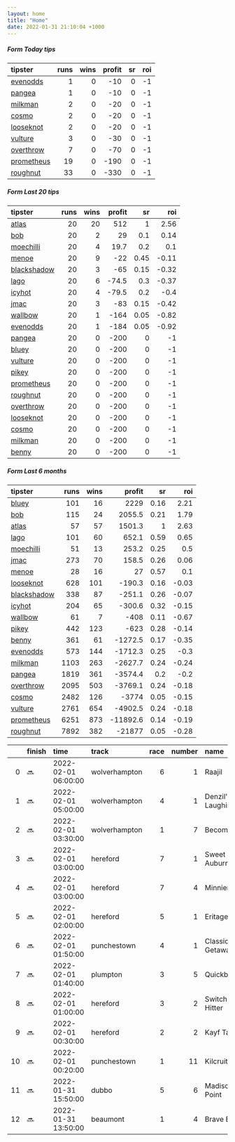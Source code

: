 ```yaml
---   
layout: home  
title: "Home"   
date: 2022-01-31 21:10:04 +1000  
---   
```



##### Form Today tips   

| tipster                                                       |   runs |   wins |   profit |   sr |   roi |
|:--------------------------------------------------------------|-------:|-------:|---------:|-----:|------:|
| [evenodds](https://mrwayneo.github.io/tips/evenodds.html)     |      1 |      0 |      -10 |    0 |    -1 |
| [pangea](https://mrwayneo.github.io/tips/pangea.html)         |      1 |      0 |      -10 |    0 |    -1 |
| [milkman](https://mrwayneo.github.io/tips/milkman.html)       |      2 |      0 |      -20 |    0 |    -1 |
| [cosmo](https://mrwayneo.github.io/tips/cosmo.html)           |      2 |      0 |      -20 |    0 |    -1 |
| [looseknot](https://mrwayneo.github.io/tips/looseknot.html)   |      2 |      0 |      -20 |    0 |    -1 |
| [vulture](https://mrwayneo.github.io/tips/vulture.html)       |      3 |      0 |      -30 |    0 |    -1 |
| [overthrow](https://mrwayneo.github.io/tips/overthrow.html)   |      7 |      0 |      -70 |    0 |    -1 |
| [prometheus](https://mrwayneo.github.io/tips/prometheus.html) |     19 |      0 |     -190 |    0 |    -1 |
| [roughnut](https://mrwayneo.github.io/tips/roughnut.html)     |     33 |      0 |     -330 |    0 |    -1 |

##### Form Last 20 tips   

| tipster                                                         |   runs |   wins |   profit |   sr |   roi |
|:----------------------------------------------------------------|-------:|-------:|---------:|-----:|------:|
| [atlas](https://mrwayneo.github.io/tips/atlas.html)             |     20 |     20 |    512   | 1    |  2.56 |
| [bob](https://mrwayneo.github.io/tips/bob.html)                 |     20 |      2 |     29   | 0.1  |  0.14 |
| [moechilli](https://mrwayneo.github.io/tips/moechilli.html)     |     20 |      4 |     19.7 | 0.2  |  0.1  |
| [menoe](https://mrwayneo.github.io/tips/menoe.html)             |     20 |      9 |    -22   | 0.45 | -0.11 |
| [blackshadow](https://mrwayneo.github.io/tips/blackshadow.html) |     20 |      3 |    -65   | 0.15 | -0.32 |
| [lago](https://mrwayneo.github.io/tips/lago.html)               |     20 |      6 |    -74.5 | 0.3  | -0.37 |
| [icyhot](https://mrwayneo.github.io/tips/icyhot.html)           |     20 |      4 |    -79.5 | 0.2  | -0.4  |
| [jmac](https://mrwayneo.github.io/tips/jmac.html)               |     20 |      3 |    -83   | 0.15 | -0.42 |
| [wallbow](https://mrwayneo.github.io/tips/wallbow.html)         |     20 |      1 |   -164   | 0.05 | -0.82 |
| [evenodds](https://mrwayneo.github.io/tips/evenodds.html)       |     20 |      1 |   -184   | 0.05 | -0.92 |
| [pangea](https://mrwayneo.github.io/tips/pangea.html)           |     20 |      0 |   -200   | 0    | -1    |
| [bluey](https://mrwayneo.github.io/tips/bluey.html)             |     20 |      0 |   -200   | 0    | -1    |
| [vulture](https://mrwayneo.github.io/tips/vulture.html)         |     20 |      0 |   -200   | 0    | -1    |
| [pikey](https://mrwayneo.github.io/tips/pikey.html)             |     20 |      0 |   -200   | 0    | -1    |
| [prometheus](https://mrwayneo.github.io/tips/prometheus.html)   |     20 |      0 |   -200   | 0    | -1    |
| [roughnut](https://mrwayneo.github.io/tips/roughnut.html)       |     20 |      0 |   -200   | 0    | -1    |
| [overthrow](https://mrwayneo.github.io/tips/overthrow.html)     |     20 |      0 |   -200   | 0    | -1    |
| [looseknot](https://mrwayneo.github.io/tips/looseknot.html)     |     20 |      0 |   -200   | 0    | -1    |
| [cosmo](https://mrwayneo.github.io/tips/cosmo.html)             |     20 |      0 |   -200   | 0    | -1    |
| [milkman](https://mrwayneo.github.io/tips/milkman.html)         |     20 |      0 |   -200   | 0    | -1    |
| [benny](https://mrwayneo.github.io/tips/benny.html)             |     20 |      0 |   -200   | 0    | -1    |

##### Form Last 6 months   

| tipster                                                         |   runs |   wins |   profit |   sr |   roi |
|:----------------------------------------------------------------|-------:|-------:|---------:|-----:|------:|
| [bluey](https://mrwayneo.github.io/tips/bluey.html)             |    101 |     16 |   2229   | 0.16 |  2.21 |
| [bob](https://mrwayneo.github.io/tips/bob.html)                 |    115 |     24 |   2055.5 | 0.21 |  1.79 |
| [atlas](https://mrwayneo.github.io/tips/atlas.html)             |     57 |     57 |   1501.3 | 1    |  2.63 |
| [lago](https://mrwayneo.github.io/tips/lago.html)               |    101 |     60 |    652.1 | 0.59 |  0.65 |
| [moechilli](https://mrwayneo.github.io/tips/moechilli.html)     |     51 |     13 |    253.2 | 0.25 |  0.5  |
| [jmac](https://mrwayneo.github.io/tips/jmac.html)               |    273 |     70 |    158.5 | 0.26 |  0.06 |
| [menoe](https://mrwayneo.github.io/tips/menoe.html)             |     28 |     16 |     27   | 0.57 |  0.1  |
| [looseknot](https://mrwayneo.github.io/tips/looseknot.html)     |    628 |    101 |   -190.3 | 0.16 | -0.03 |
| [blackshadow](https://mrwayneo.github.io/tips/blackshadow.html) |    338 |     87 |   -251.1 | 0.26 | -0.07 |
| [icyhot](https://mrwayneo.github.io/tips/icyhot.html)           |    204 |     65 |   -300.6 | 0.32 | -0.15 |
| [wallbow](https://mrwayneo.github.io/tips/wallbow.html)         |     61 |      7 |   -408   | 0.11 | -0.67 |
| [pikey](https://mrwayneo.github.io/tips/pikey.html)             |    442 |    123 |   -623   | 0.28 | -0.14 |
| [benny](https://mrwayneo.github.io/tips/benny.html)             |    361 |     61 |  -1272.5 | 0.17 | -0.35 |
| [evenodds](https://mrwayneo.github.io/tips/evenodds.html)       |    573 |    144 |  -1712.3 | 0.25 | -0.3  |
| [milkman](https://mrwayneo.github.io/tips/milkman.html)         |   1103 |    263 |  -2627.7 | 0.24 | -0.24 |
| [pangea](https://mrwayneo.github.io/tips/pangea.html)           |   1819 |    361 |  -3574.4 | 0.2  | -0.2  |
| [overthrow](https://mrwayneo.github.io/tips/overthrow.html)     |   2095 |    503 |  -3769.1 | 0.24 | -0.18 |
| [cosmo](https://mrwayneo.github.io/tips/cosmo.html)             |   2482 |    126 |  -3774   | 0.05 | -0.15 |
| [vulture](https://mrwayneo.github.io/tips/vulture.html)         |   2761 |    654 |  -4902.5 | 0.24 | -0.18 |
| [prometheus](https://mrwayneo.github.io/tips/prometheus.html)   |   6251 |    873 | -11892.6 | 0.14 | -0.19 |
| [roughnut](https://mrwayneo.github.io/tips/roughnut.html)       |   7892 |    382 | -21877   | 0.05 | -0.28 |

|    | finish   | time                | track         |   race |   number | name              |   odds | tipster          |
|---:|:---------|:--------------------|:--------------|-------:|---------:|:------------------|-------:|:-----------------|
|  0 | :soon:   | 2022-02-01 06:00:00 | wolverhampton |      6 |        1 | Raajil            |   2.8  | milkman          |
|  1 | :soon:   | 2022-02-01 05:00:00 | wolverhampton |      4 |        1 | Denzil's Laughing |   2    | vulture          |
|  2 | :soon:   | 2022-02-01 03:30:00 | wolverhampton |      1 |        7 | Becoming          |   6    | looseknot        |
|  3 | :soon:   | 2022-02-01 03:00:00 | hereford      |      7 |        1 | Sweet Auburn      |   1.85 | evenodds,milkman |
|  4 | :soon:   | 2022-02-01 03:00:00 | hereford      |      7 |        4 | Minniemum         |   4.8  | looseknot        |
|  5 | :soon:   | 2022-02-01 02:00:00 | hereford      |      5 |        1 | Eritage           |   3.3  | overthrow        |
|  6 | :soon:   | 2022-02-01 01:50:00 | punchestown   |      4 |        1 | Classic Getaway   |   1.4  | overthrow        |
|  7 | :soon:   | 2022-02-01 01:40:00 | plumpton      |      3 |        5 | Quickbuck         |   6.5  | overthrow        |
|  8 | :soon:   | 2022-02-01 01:00:00 | hereford      |      3 |        2 | Switch Hitter     |   2.8  | overthrow        |
|  9 | :soon:   | 2022-02-01 00:30:00 | hereford      |      2 |        2 | Kayf Taoi         |   2.25 | overthrow        |
| 10 | :soon:   | 2022-02-01 00:20:00 | punchestown   |      1 |       11 | Kilcruit          |   1.3  | overthrow        |
| 11 | :soon:   | 2022-01-31 15:50:00 | dubbo         |      5 |        6 | Madison Point     |  16    | pangea           |
| 12 | :soon:   | 2022-01-31 13:50:00 | beaumont      |      1 |        4 | Brave Boy         |   2.9  | vulture          |